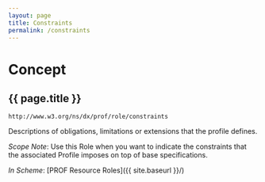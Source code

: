 ```yaml
---
layout: page
title: Constraints
permalink: /constraints
---
```

# Concept

## {{ page.title }}

`http://www.w3.org/ns/dx/prof/role/constraints`

Descriptions of obligations, limitations or extensions that the profile defines.

_Scope Note_: Use this Role when you want to indicate the constraints that the associated Profile imposes on top of base specifications.

_In Scheme_: [PROF Resource Roles]({{ site.baseurl }}/)